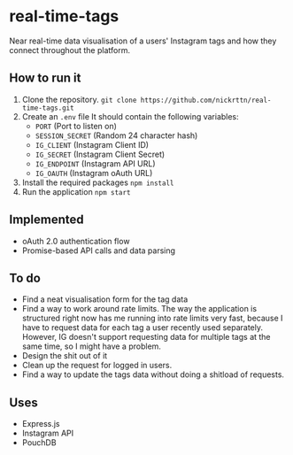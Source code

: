 # real-time-tags
Near real-time data visualisation of a users' Instagram tags and how they connect throughout the platform.

## How to run it

1. Clone the repository.
	 `git clone https://github.com/nickrttn/real-time-tags.git`
2. Create an `.env` file
	 It should contain the following variables:
	 - `PORT` (Port to listen on)
	 - `SESSION_SECRET` (Random 24 character hash)
	 - `IG_CLIENT` (Instagram Client ID)
	 - `IG_SECRET` (Instagram Client Secret)
	 - `IG_ENDPOINT` (Instagram API URL)
	 - `IG_OAUTH` (Instagram oAuth URL)
3. Install the required packages
	 `npm install`
4. Run the application
	 `npm start`

## Implemented

- oAuth 2.0 authentication flow
- Promise-based API calls and data parsing

## To do

- Find a neat visualisation form for the tag data
- Find a way to work around rate limits. The way the application is structured right now has me running into rate limits very fast, because I have to request data for each tag a user recently used separately. However, IG doesn't support requesting data for multiple tags at the same time, so I might have a problem.
- Design the shit out of it
- Clean up the request for logged in users.
- Find a way to update the tags data without doing a shitload of requests.

## Uses

- Express.js
- Instagram API
- PouchDB
